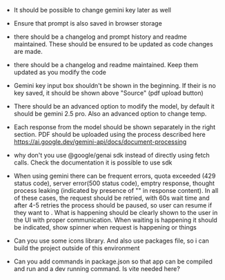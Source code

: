 

* It should be possible to change gemini key later as well

* Ensure that prompt is also saved in browser storage

* there should be a changelog and prompt history and readme maintained. These should be ensured to be updated as code changes are made.

* there should be a changelog and readme maintained. Keep them updated as you modify the code

* Gemini key input box shouldn't be shown in the beginning. If their is no key saved, it should be shown above "Source" (pdf upload button)

* There should be an advanced option to modify the model, by default it should be gemini 2.5 pro. Also an advanced option to change temp.

* Each response from the model should be shown separately in the right section. PDF should be uploaded using the process described here https://ai.google.dev/gemini-api/docs/document-processing

* why don't you use @google/genai sdk instead of directly using fetch calls. Check the documentation it is possible to use sdk

* When using gemini there can be frequent errors, quota exceeded (429 status code), server error(500 status code), emptry response, thought process leaking (indicated by presence of "<ctrl94>" in response content). In all of these cases, the request should be retried, with 60s wait time and after 4-5 retries the process should be paused, so user can resume if they want to . What is happening should be clearly shown to the user in the UI with proper communication. When waiting is happening it should be indicated, show spinner when request is happening or things

* Can you use some icons library. And also use packages file, so i can build the project outside of this environment

* Can you add commands in package.json so that app can be compiled and run and a dev running command. Is vite needed here?



